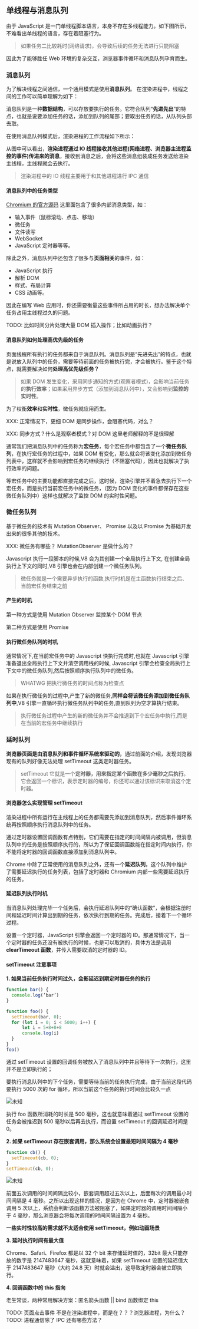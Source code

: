 ## 单线程与消息队列

由于 JavaScript 是一门单线程脚本语言，本身不存在多线程能力。如下图所示，不难看出单线程的语言，存在着阻塞行为。

> 如果任务二比较耗时(网络请求)，会导致后续的任务无法进行只能阻塞

因此为了能够胜任 Web 环境的复杂交互，浏览器事件循环和消息队列孕育而生。

### 消息队列

为了解决线程之间通信，一个通用模式是使用**消息队列**。 在渲染进程中，线程之间的工作可以简单理解为如下：

消息队列是一种**数据结构**，可以存放要执行的任务。它符合队列“**先进先出**”的特点，也就是说要添加任务的话，添加到队列的尾部；要取出任务的话，从队列头部去取。

在使用消息队列模式后，渲染进程的工作流程如下所示：

从图中可以看出，**渲染进程通过 IO 线程接收其他进程(网络进程、浏览器主进程监控的事件)传进来的消息**，接收到消息之后，会将这些消息组装成任务发送给渲染主线程，主线程就会去执行。

> 渲染进程中的 IO 线程主要用于和其他进程进行 IPC 通信

#### 消息队列中的任务类型

[Chromium 的官方源码](https://cs.chromium.org/chromium/src/third_party/blink/public/platform/task_type.h) 这里面包含了很多内部消息类型，如：

- 输入事件（鼠标滚动、点击、移动）
- 微任务
- 文件读写
- WebSocket
- JavaScript 定时器等等。

除此之外，消息队列中还包含了很多与**页面相关**的事件，如：

- JavaScript 执行
- 解析 DOM
- 样式、布局计算
- CSS 动画等。

因此在编写 Web 应用时，你还需要衡量这些事件所占用的时长，想办法解决单个任务占用主线程过久的问题。

TODO: 比如时间分片处理大量 DOM 插入操作；比如动画执行？

#### 消息队列如何处理高优先级的任务

页面线程所有执行的任务都来自于消息队列。消息队列是“先进先出”的特点，也就是说放入队列中的任务，需要等待前面的任务被执行完，才会被执行。鉴于这个特点，就需要解决如何**处理高优先级任务？**

> 如果 DOM 发生变化，采用同步通知的方式(观察者模式)，会影响当前任务的**执行效率**；如果采用异步方式（添加到消息队列中），又会影响到**监控的实时性**。

为了权衡**效率**和**实时性**，微任务就应用而生。

XXX: 正常情况下，更细 DOM 是同步操作，会阻塞代码，对么？

XXX: 同步方式？什么是观察者模式？对 DOM 这里老师解释的不是很理解

通常我们把消息队列中的任务称为**宏任务**，每个宏任务中都包含了一个**微任务队列**，在执行宏任务的过程中，如果 DOM 有变化，那么就会将该变化添加到微任务列表中，这样就不会影响到宏任务的继续执行（不阻塞代码），因此也就解决了执行效率的问题。

等宏任务中的主要功能都直接完成之后，这时候，渲染引擎并不着急去执行下一个宏任务，而是执行当前宏任务中的微任务，（因为 DOM 变化的事件都保存在这些微任务队列中）这样也就解决了监控 DOM 的实时性问题。

### 微任务队列

基于微任务的技术有 Mutation Observer、 Promise 以及以 Promise 为基础开发出来的很多其他的技术。

XXX: 微任务有哪些？ MutationObserver 是做什么的？

Javascript 执行一段脚本的时候,V8 会为其创建一个全局执行上下文, 在创建全局执行上下文的同时,V8 引擎也会在内部创建一个微任务队列。

> 微任务就是一个需要异步执行的函数,执行时机是在主函数执行结束之后、当前宏任务结束之前

#### 产生的时机

第一种方式是使用 Mutation Observer 监控某个 DOM 节点

第二种方式是使用 Promise

#### 执行微任务队列的时机

通常情况下,在当前宏任务中的 Javascript 快执行完成时,也就在 Javascript 引擎准备退出全局执行上下文并清空调用栈的时候, Javascript 引擎会检查全局执行上下文中的微任务队列,然后按照顺序执行队列中的微任务。

> WHATWG 把执行微任务的时间点称为检查点

如果在执行微任务的过程中,产生了新的微任务,**同样会将该微任务添加到微任务队列中**,V8 引擎一直循环执行微任务队列中的任务,直到队列为空才算执行结束。

> 执行微任务过程中产生的新的微任务并不会推退到下个宏任务中执行,而是在当前的宏任务中继续执行

### 延时队列

**浏览器页面是由消息队列和事件循环系统来驱动的**，通过前面的介绍，发现浏览器现有的队列好像无法处理 setTimeout 这类定时器任务。

> setTimeout 它就是一个**定时器，用来指定某个函数在多少毫秒之后执行**。它会返回一个标识，表示定时器的编号，你还可以通过该标识来取消这个定时器。

#### 浏览器怎么实现管理 setTimeout

渲染进程中所有运行在主线程上的任务都需要先添加到消息队列，然后事件循环系统再按照顺序执行消息队列中的任务。

通过定时器设置回调函数有点特别，它们需要在指定的时间间隔内被调用，但消息队列中的任务是按照顺序执行的，所以为了保证回调函数能在指定时间内执行，你不能将定时器的回调函数直接添加到消息队列中。

Chrome 中除了正常使用的消息队列之外，还有一个**延迟队列**，这个队列中维护了需要延迟执行的任务列表，包括了定时器和 Chromium 内部一些需要延迟执行的任务。

#### 延迟队列执行时机

当消息队列处理完毕一个任务后，会执行延迟队列中的“确认函数”，会根据注册时间和延迟时间计算出到期的任务，依次执行到期的任务。完成后，接着下一个循环过程。

设置一个定时器，JavaScript 引擎会返回一个定时器的 ID。那通常情况下，当一个定时器的任务还没有被执行的时候，也是可以取消的，具体方法是调用**clearTimeout 函数**，并传入需要取消的定时器的 ID。

#### setTimeout 注意事项

**1. 如果当前任务执行时间过久，会影延迟到期定时器任务的执行**

```javascript
function bar() {
  console.log(‘bar’)
}

function foo() {
  setTimeout(bar, 0);
  for (let i = 0; i < 5000; i++) {
      let i = 5+8+8+8
      console.log(i)
  }
}
foo()
```

通过 setTimeout 设置的回调任务被放入了消息队列中并且等待下一次执行，这里并不是立即执行的；

要执行消息队列中的下个任务，需要等待当前的任务执行完成，由于当前这段代码要执行 5000 次的 for 循环，所以当前这个任务的执行时间会比较久一点

![未知](https://user-images.githubusercontent.com/53052047/80358511-21721380-88af-11ea-8121-ee31716832db.png)

执行 foo 函数所消耗的时长是 500 毫秒，这也就意味着通过 setTimeout 设置的任务会被推迟到 500 毫秒以后再去执行，而设置 setTimeout 的回调延迟时间是 0。

**2. 如果 setTimeout 存在嵌套调用，那么系统会设置最短时间间隔为 4 毫秒**

```javascript
function cb() {
  setTimeout(cb, 0);
}
setTimeout(cb, 0);
```

![未知](https://user-images.githubusercontent.com/53052047/80358524-2636c780-88af-11ea-9fee-1539fa004e61.png)

前面五次调用的时间间隔比较小，嵌套调用超过五次以上，后面每次的调用最小时间间隔是 4 毫秒。之所以出现这样的情况，是因为在 Chrome 中，定时器被嵌套调用 5 次以上，系统会判断该函数方法被阻塞了，如果定时器的调用时间间隔小于 4 毫秒，那么浏览器会将每次调用的时间间隔设置为 4 毫秒。

**一些实时性较高的需求就不太适合使用 setTimeout，例如动画场景**

**3. 延时执行时间有最大值**

Chrome、Safari、Firefox 都是以 32 个 bit 来存储延时值的，32bit 最大只能存放的数字是 2147483647 毫秒，这就意味着，如果 setTimeout 设置的延迟值大于 2147483647 毫秒（大约 24.8 天）时就会溢出，这导致定时器会被立即执行。

**4. 回调函数中的 this 指向**

老生常谈，两种常用解决方案：匿名箭头函数 || bind 函数绑定 this

TODO: 页面点击事件 不是在渲染进程中，而是在？？？浏览器进程，为什么？
TODO: 进程通信除了 IPC 还有哪些方法？
